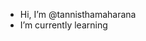 - Hi, I’m @tannisthamaharana
- I’m currently learning 

<!---
tannisthamaharana/tannisthamaharana is a ✨ special ✨ repository because its `README.md` (this file) appears on your GitHub profile.
You can click the Preview link to take a look at your changes.
--->

